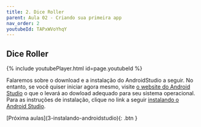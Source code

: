 ```yaml
---
title: 2. Dice Roller
parent: Aula 02 - Criando sua primeira app
nav_order: 2
youtubeId: TAPxWVoYhqY
---
```


## Dice Roller

{% include youtubePlayer.html id=page.youtubeId %}

Falaremos sobre o download e a instalação do AndroidStudio a seguir. 
No entanto, se você quiser iniciar agora mesmo, visite [o website do Android Studio](https://developer.android.com/studio/) o que o levará ao dowload adequado para seu sistema operacional.
Para as instruções de instalação, clique no link a seguir [instalando o Android Studio](https://developer.android.com/studio/install).

<span class="fs-3 float-right">
[Próxima aulas](3-instalando-androidstudio){: .btn }
</span>
